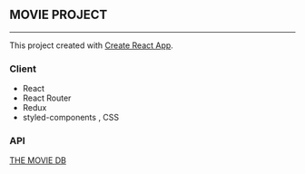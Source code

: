 ## 	MOVIE PROJECT

---

This project created with [Create React App](https://github.com/facebook/create-react-app).

### Client
* React
* React Router 
* Redux
* styled-components , CSS

### API
[THE MOVIE DB](https://www.themoviedb.org/)

